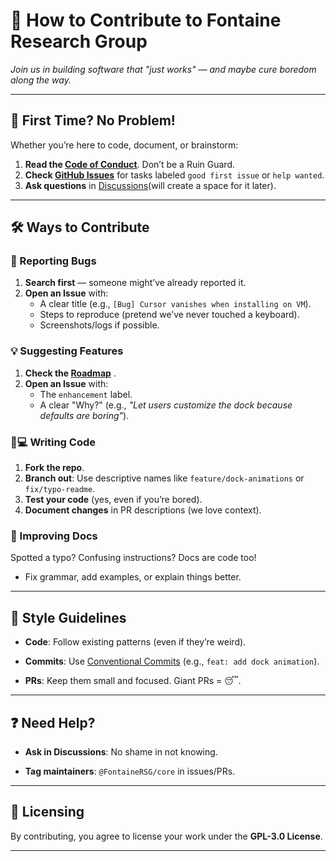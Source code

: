 # 🌊 How to Contribute to Fontaine Research Group 
*Join us in building software that "just works" — and maybe cure boredom along the way.*  

---

## 🎯 First Time? No Problem! 
Whether you’re here to code, document, or brainstorm:  
1. **Read the [Code of Conduct](https://github.com/FontaineRSG/.github/blob/main/CODE_OF_CONDUCT.md)**. Don’t be a Ruin Guard.  
2. **Check [GitHub Issues](https://github.com/FontaineRSG/elementOS/issues)** for tasks labeled `good first issue` or `help wanted`.  
3. **Ask questions** in [Discussions]()(will create a space for it later).  

---

## 🛠️ Ways to Contribute 

### 🐛 Reporting Bugs 
1. **Search first** — someone might’ve already reported it.  
2. **Open an Issue** with:  
   - A clear title (e.g., `[Bug] Cursor vanishes when installing on VM`).  
   - Steps to reproduce (pretend we’ve never touched a keyboard).  
   - Screenshots/logs if possible.  

### 💡 Suggesting Features 
1. **Check the [Roadmap](https://github.com/FontaineRSG/.github/blob/main/ROADMAP.md)** .  
2. **Open an Issue** with:  
   - The `enhancement` label.  
   - A clear "Why?" (e.g., *"Let users customize the dock because defaults are boring"*).  

### 👩💻 Writing Code 
1. **Fork the repo**.  
2. **Branch out**: Use descriptive names like `feature/dock-animations` or `fix/typo-readme`.  
3. **Test your code** (yes, even if you’re bored).  
4. **Document changes** in PR descriptions (we love context).  

### 📖 Improving Docs 
Spotted a typo? Confusing instructions? Docs are code too!  
- Fix grammar, add examples, or explain things better.  

---


## 🎨 Style Guidelines

-   **Code**: Follow existing patterns (even if they’re weird).
    
-   **Commits**: Use [Conventional Commits](https://www.conventionalcommits.org/) (e.g., `feat: add dock animation`).
    
-   **PRs**: Keep them small and focused. Giant PRs = 😴.
    

----------

## ❓ Need Help?

-   **Ask in Discussions**: No shame in not knowing.
    
-   **Tag maintainers**: `@FontaineRSG/core` in issues/PRs.
    

----------

## 📜 Licensing

By contributing, you agree to license your work under the **GPL-3.0 License**.

----------
